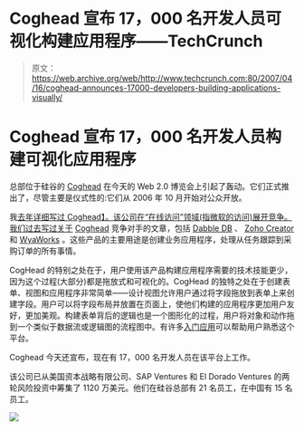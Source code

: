 # Coghead 宣布 17，000 名开发人员可视化构建应用程序——TechCrunch

> 原文：<https://web.archive.org/web/http://www.techcrunch.com:80/2007/04/16/coghead-announces-17000-developers-building-applications-visually/>

# Coghead 宣布 17，000 名开发人员构建可视化应用程序

总部位于硅谷的 [Coghead](https://web.archive.org/web/20201026050721/http://www.coghead.com/) 在今天的 Web 2.0 博览会上引起了轰动。它们正式推出了，尽管主要是仪式性的:它们从 2006 年 10 月开始对公众开放。

我[去年详细写过 Coghead】。该公司在“在线访问”领域(指微软的访问)展开竞争。我们过去写过关于](https://web.archive.org/web/20201026050721/http://www.beta.techcrunch.com/2006/10/11/coghead-goes-live-build-applications-visually/) [Coghead](https://web.archive.org/web/20201026050721/https://crunchbase.com/organization/coghead) 竞争对手的文章，包括 [Dabble DB](https://web.archive.org/web/20201026050721/http://www.beta.techcrunch.com/tag/dabbledb) 、 [Zoho Creator](https://web.archive.org/web/20201026050721/http://zohocreator.com/) 和 [WyaWorks](https://web.archive.org/web/20201026050721/http://www.beta.techcrunch.com/2006/04/30/wyaworks-app-builder-for-non-coders/) 。这些产品的主要用途是创建业务应用程序，处理从任务跟踪到采购订单的所有事情。

CogHead 的特别之处在于，用户使用该产品构建应用程序需要的技术技能更少，因为这个过程(大部分)都是拖放式和可视化的。CogHead 的独特之处在于创建表单、视图和应用程序非常简单——设计视图允许用户通过将字段拖放到表单上来创建字段。用户可以将字段布局并放置在页面上，使他们构建的应用程序更加用户友好，更加美观。构建表单背后的逻辑也是一个图形化的过程，用户将对象和动作拖到一个类似于数据流或逻辑图的流程图中。有许多[入门应用](https://web.archive.org/web/20201026050721/http://www.coghead.com/apps)可以帮助用户熟悉这个平台。

Coghead 今天还宣布，现在有 17，000 名开发人员在该平台上工作。

该公司已从美国资本战略有限公司、SAP Ventures 和 El Dorado Ventures 的两轮风险投资中筹集了 1120 万美元。他们在硅谷总部有 21 名员工，在中国有 15 名员工。

![](img/3452a17cfd9ba289de3e60da797f72a6.png)